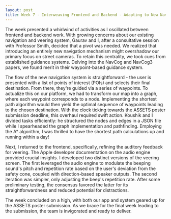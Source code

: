 ```yaml
---
layout: post
title: Week 7 - Interweaving Frontend and Backend - Adapting to New Navigation Design
---
```


The week presented a whirlwind of activities as I oscillated between frontend and backend work. With growing concerns about our existing navigation and veering system, Gaurav and I, after a consultative session with Professor Smith, decided that a pivot was needed. We realized that introducing an entirely new navigation mechanism might overshadow our primary focus on street cameras. To retain this centrality, we took cues from established guidance systems. Delving into the NavCog and NavCog3 papers, we found merit in their waypoint-based guidance system.

The flow of the new navigation system is straightforward - the user is presented with a list of points of interest (POIs) and selects their final destination. From there, they're guided via a series of waypoints. To actualize this on our platform, we had to transform our map into a graph, where each waypoint corresponds to a node. Implementing the shortest path algorithm would then yield the optimal sequence of waypoints leading to the chosen destination. With the clock ticking towards the ASSETS poster submission deadline, this overhaul required swift action. Koushik and I divided tasks efficiently: he structured the nodes and edges in a JSON file while I spearheaded the graph implementation and pathfinding. Employing the A* algorithm, I was thrilled to have the shortest path calculations up and running within a day!

Next, I returned to the frontend, specifically, refining the auditory feedback for veering. The Apple developer documentation on the audio engine provided crucial insights. I developed two distinct versions of the veering screen. The first leveraged the audio engine to modulate the beeping sound's pitch and repetition rate based on the user's deviation from the safety cone, coupled with direction-based speaker outputs. The second iteration was simpler, only adjusting the beep's repetition rate. After some preliminary testing, the consensus favored the latter for its straightforwardness and reduced potential for distractions.

The week concluded on a high, with both our app and system geared up for the ASSETS poster submission. As we brace for the final week leading to the submission, the team is invigorated and ready to deliver.

